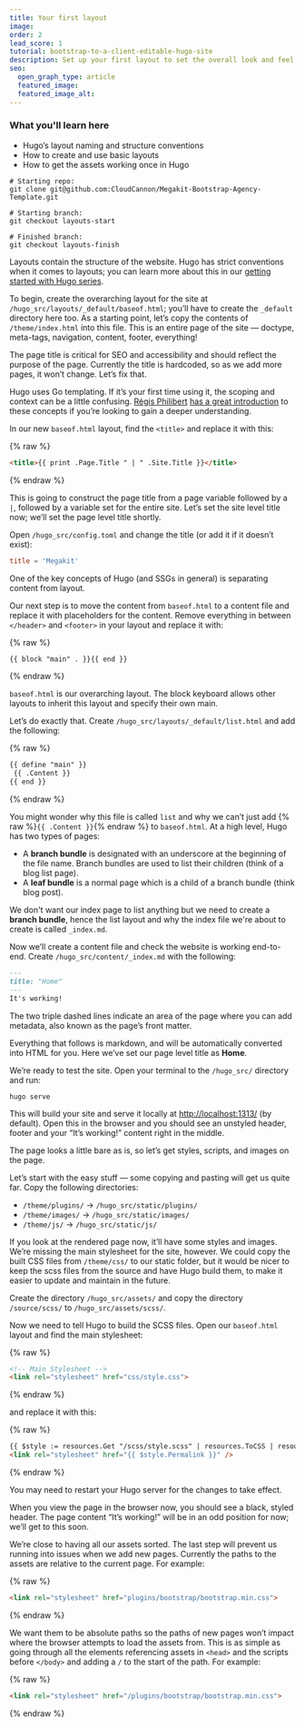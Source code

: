 ```yaml
---
title: Your first layout
image: 
order: 2
lead_score: 1
tutorial: bootstrap-to-a-client-editable-hugo-site
description: Set up your first layout to set the overall look and feel of the site.
seo:
  open_graph_type: article
  featured_image:
  featured_image_alt:
---
```


### What you'll learn here

* Hugo’s layout naming and structure conventions
* How to create and use basic layouts
* How to get the assets working once in Hugo

```shell
# Starting repo:
git clone git@github.com:CloudCannon/Megakit-Bootstrap-Agency-Template.git

# Starting branch:
git checkout layouts-start

# Finished branch:
git checkout layouts-finish
```

Layouts contain the structure of the website. Hugo has strict conventions when it comes to layouts; you can learn more about this in our [getting started with Hugo series](/tutorials/hugo-tutorial/layouts-in-hugo/).

To begin, create the overarching layout for the site at `/hugo_src/layouts/_default/baseof.html`; you’ll have to create the `_default` directory here too. As a starting point, let’s copy the contents of `/theme/index.html` into this file. This is an entire page of the site — doctype, meta-tags, navigation, content, footer, everything\!

The page title is critical for SEO and accessibility and should reflect the purpose of the page. Currently the title is hardcoded, so as we add more pages, it won’t change. Let’s fix that.

Hugo uses Go templating. If it’s your first time using it, the scoping and context can be a little confusing. [Régis Philibert](https://twitter.com/regisphilibert) [has a great introduction](https://www.regisphilibert.com/blog/2018/02/hugo-the-scope-the-context-and-the-dot/) to these concepts if you’re looking to gain a deeper understanding.

In our new `baseof.html` layout, find the `<title>` and replace it with this:

{% raw %}
 ```html
<title>{{ print .Page.Title " | " .Site.Title }}</title>
```
{% endraw %}

This is going to construct the page title from a page variable followed by a `|`, followed by a variable set for the entire site. Let’s set the site level title now; we’ll set the page level title shortly.

Open `/hugo_src/config.toml` and change the title (or add it if it doesn’t exist):

```toml
title = 'Megakit'
```

One of the key concepts of Hugo (and SSGs in general) is separating content from layout.

Our next step is to move the content from `baseof.html` to a content file and replace it with placeholders for the content. Remove everything in between `</header>` and `<footer>` in your layout and replace it with:

{% raw %}
 ```html
{{ block "main" . }}{{ end }}
```
{% endraw %}

`baseof.html` is our overarching layout. The block keyboard allows other layouts to inherit this layout and specify their own main.

Let’s do exactly that. Create `/hugo_src/layouts/_default/list.html` and add the following:

{% raw %}
 ```html
{{ define "main" }}
  {{ .Content }}
{{ end }}
```
{% endraw %}

You might wonder why this file is called `list` and why we can’t just add {% raw %}`{{ .Content }}`{% endraw %} to `baseof.html`. At a high level, Hugo has two types of pages:

* A **branch bundle** is designated with an underscore at the beginning of the file name. Branch bundles are used to list their children (think of a blog list page).
* A **leaf bundle** is a normal page which is a child of a branch bundle (think blog post).

We don't want our index page to list anything but we need to create a **branch bundle**, hence the list layout and why the index file we're about to create is called `_index.md`.

Now we’ll create a content file and check the website is working end-to-end. Create `/hugo_src/content/_index.md` with the following:

```markdown
---
title: "Home"
---
It's working!
```

The two triple dashed lines indicate an area of the page where you can add metadata, also known as the page’s front matter.

Everything that follows is markdown, and will be automatically converted into HTML for you. Here we’ve set our page level title as **Home**.

We’re ready to test the site. Open your terminal to the `/hugo_src/` directory and run:

```shell
hugo serve
```

This will build your site and serve it locally at [http://localhost:1313/](http://localhost:1313/) (by default). Open this in the browser and you should see an unstyled header, footer and your “It’s working\!” content right in the middle.

The page looks a little bare as is, so let’s get styles, scripts, and images on the page.

Let’s start with the easy stuff — some copying and pasting will get us quite far. Copy the following directories:

* `/theme/plugins/` → `/hugo_src/static/plugins/`
* `/theme/images/` → `/hugo_src/static/images/`
* `/theme/js/` → `/hugo_src/static/js/`

If you look at the rendered page now, it’ll have some styles and images. We’re missing the main stylesheet for the site, however. We could copy the built CSS files from `/theme/css/` to our static folder, but it would be nicer to keep the scss files from the source and have Hugo build them, to make it easier to update and maintain in the future.

Create the directory `/hugo_src/assets/` and copy the directory `/source/scss/` to `/hugo_src/assets/scss/`.

Now we need to tell Hugo to build the SCSS files. Open our `baseof.html` layout and find the main stylesheet:

{% raw %}
 ```html
<!-- Main Stylesheet -->
<link rel="stylesheet" href="css/style.css">
```
{% endraw %}

and replace it with this:

{% raw %}
 ```html
{{ $style := resources.Get "/scss/style.scss" | resources.ToCSS | resources.Minify | resources.Fingerprint }}
<link rel="stylesheet" href="{{ $style.Permalink }}" />
```
{% endraw %}

You may need to restart your Hugo server for the changes to take effect.

When you view the page in the browser now, you should see a black, styled header. The page content “It’s working\!” will be in an odd position for now; we’ll get to this soon.

We’re close to having all our assets sorted. The last step will prevent us running into issues when we add new pages. Currently the paths to the assets are relative to the current page. For example:

{% raw %}
 ```html
<link rel="stylesheet" href="plugins/bootstrap/bootstrap.min.css">
```
{% endraw %}

We want them to be absolute paths so the paths of new pages won’t impact where the browser attempts to load the assets from. This is as simple as going through all the elements referencing assets in `<head>` and the scripts before `</body>` and adding a `/` to the start of the path. For example:

{% raw %}
 ```html
<link rel="stylesheet" href="/plugins/bootstrap/bootstrap.min.css">
```
{% endraw %}



